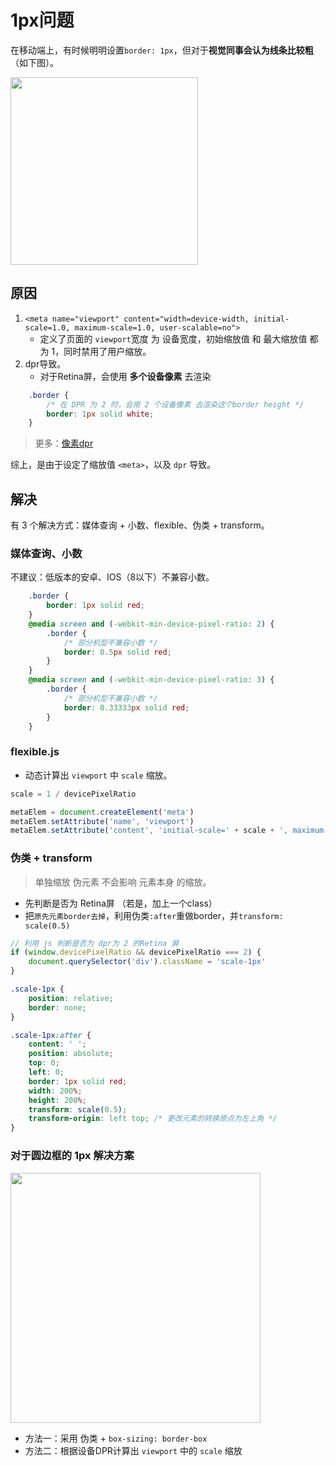 # 1px问题
在移动端上，有时候明明设置`border: 1px`，但对于**视觉同事会认为线条比较粗** （如下图）。

<img src="https://p6.music.126.net/obj/wo3DlcOGw6DClTvDisK1/5830194970/4778/cbb1/829e/d60110eee1b1caef21725b6dc9927c4e.png" width="300px" />

## 原因
 1. `<meta name="viewport" content="width=device-width, initial-scale=1.0, maximum-scale=1.0, user-scalable=no">`
    - 定义了页面的 `viewport`宽度 为 设备宽度，初始缩放值 和 最大缩放值 都为 1，同时禁用了用户缩放。
 2. dpr导致。
    - 对于Retina屏，会使用 **多个设备像素** 去渲染
```css
    .border {
        /* 在 DPR 为 2 时，会用 2 个设备像素 去渲染这个border height */
        border: 1px solid white;
    }
```
> 更多：[像素dpr](/skill/css/px/#dpr)

综上，是由于设定了缩放值 `<meta>`，以及 `dpr` 导致。

## 解决
有 3 个解决方式：媒体查询 + 小数、flexible、伪类 + transform。

### 媒体查询、小数
不建议：低版本的安卓、IOS（8以下）不兼容小数。
```css
    .border {
        border: 1px solid red;
    }
    @media screen and (-webkit-min-device-pixel-ratio: 2) {
        .border {
            /* 部分机型不兼容小数 */
            border: 0.5px solid red;
        }
    }
    @media screen and (-webkit-min-device-pixel-ratio: 3) {
        .border {
            /* 部分机型不兼容小数 */
            border: 0.33333px solid red;
        }
    }
```

### flexible.js
- 动态计算出 `viewport` 中 `scale` 缩放。
```js
scale = 1 / devicePixelRatio

metaElem = document.createElement('meta')
metaElem.setAttribute('name', 'viewport')
metaElem.setAttribute('content', 'initial-scale=' + scale + ', maximum-scale=' + scale + ', minimum-scale=' + scale + ', user-scalable=no')
```

### 伪类 + transform
> 单独缩放 伪元素 不会影响 元素本身 的缩放。

- 先判断是否为 Retina屏 （若是，加上一个class）
- 把`原先元素border去掉`，利用伪类`:after`重做border，并`transform: scale(0.5)`
```js
// 利用 js 判断是否为 dpr为 2 的Retina 屏
if (window.devicePixelRatio && devicePixelRatio === 2) {
    document.querySelector('div').className = 'scale-1px'
}
```

```css
.scale-1px {
    position: relative;
    border: none;
}

.scale-1px:after {
    content: ' ';
    position: absolute;
    top: 0;
    left: 0;
    border: 1px solid red;
    width: 200%;
    height: 200%;
    transform: scale(0.5);
    transform-origin: left top; /* 更改元素的转换原点为左上角 */
}
```

### 对于圆边框的 1px 解决方案
<img src="https://p5.music.126.net/obj/wo3DlcOGw6DClTvDisK1/5838737157/7e50/1d9b/1e6b/f154c570ad248662b4a4e0225d35d942.png" width="400px" />

 - 方法一：采用 伪类 + `box-sizing: border-box`
 - 方法二：根据设备DPR计算出 `viewport` 中的 `scale` 缩放
